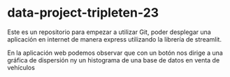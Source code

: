 # data-project-tripleten-23
Este es un repositorio para empezar a utilizar Git, poder desplegar una aplicación en internet de manera express utilizando la librería de streamlit.

En la aplicación web podemos observar que con un botón nos dirige a una gráfica de dispersión ny un histograma de una base de datos en venta de vehículos
